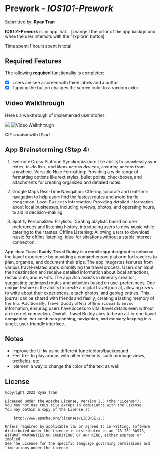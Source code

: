 # Prework - *IOS101-Prework*

Submitted by: **Ryan Tran**

**IOS101-Prework** is an app that... [changed the color of the app background when the user interacts with the "explore" button] 

Time spent: **1** hours spent in total

## Required Features

The following **required** functionality is completed:

- [x] Users are see a screen with three labels and a button
- [x] Tapping the button changes the screen color to a random color
 
## Video Walkthrough

Here's a walkthrough of implemented user stories:

![](https://i.imgur.com/5ULTHbF.gif)
<img src='https://i.imgur.com/5ULTHbF.gif' title='Video Walkthrough' width='' alt='Video Walkthrough' />

<!-- Replace this with whatever GIF tool you used! -->
GIF created with [Kap]  
<!-- Recommended tools:
[Kap](https://getkap.co/) for macOS
[ScreenToGif](https://www.screentogif.com/) for Windows
[peek](https://github.com/phw/peek) for Linux. -->

## App Brainstorming (Step 4)
1. Evernote
Cross-Platform Synchronization: The ability to seamlessly sync notes, to-do lists, and ideas across devices, ensuring access from anywhere.
Versatile Note Formatting: Providing a wide range of formatting options like text styles, bullet points, checkboxes, and attachments for creating organized and detailed notes.

3. Google Maps
Real-Time Navigation: Offering accurate and real-time navigation to help users find the fastest routes and avoid traffic congestion.
Local Business Information: Providing detailed information about local businesses, including reviews, photos, and operating hours, to aid in decision-making.

5. Spotify
Personalized Playlists: Curating playlists based on user preferences and listening history, introducing users to new music while catering to their tastes.
Offline Listening: Allowing users to download music for offline listening, ideal for situations without a stable internet connection.

App Idea: Travel Buddy
Travel Buddy is a mobile app designed to enhance the travel experience by providing a comprehensive platform for travelers to plan, organize, and document their trips. The app integrates features from various travel-related apps, simplifying the travel process. Users can input their destination and receive detailed information about local attractions, restaurants, and events. The app also assists in itinerary creation, suggesting optimized routes and activities based on user preferences. One unique feature is the ability to create a digital travel journal, allowing users to write about their experiences, attach photos, and geotag entries. This journal can be shared with friends and family, creating a lasting memory of the trip. Additionally, Travel Buddy offers offline access to saved information, ensuring users have access to vital travel details even without an internet connection. Overall, Travel Buddy aims to be an all-in-one travel companion that combines planning, navigation, and memory keeping in a single, user-friendly interface.

## Notes

- Improve the UI by using different fonts/colors/background
- Feel free to play around with other elements, such as image views, textfields, etc.
- Iplement a way to change the color of the text as well

## License

    Copyright 2023 Ryan Tran

    Licensed under the Apache License, Version 2.0 (the "License");
    you may not use this file except in compliance with the License.
    You may obtain a copy of the License at

        http://www.apache.org/licenses/LICENSE-2.0

    Unless required by applicable law or agreed to in writing, software
    distributed under the License is distributed on an "AS IS" BASIS,
    WITHOUT WARRANTIES OR CONDITIONS OF ANY KIND, either express or implied.
    See the License for the specific language governing permissions and
    limitations under the License.
